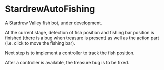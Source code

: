 # StardrewAutoFishing
A Stardrew Valley fish bot, under development.

At the current stage, detection of fish position and fishing bar position is finished (there is a bug when treasure is present) 
as well as the action part (i.e. click to move the fishing bar).

Next step is to implement a controller to track the fish position.

After a controller is available, the treasure bug is to be fixed.
